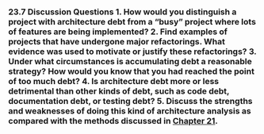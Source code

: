 ### 23.7 Discussion Questions 1. How would you distinguish a project with architecture debt from a “busy” project where lots of features are being implemented? 2. Find examples of projects that have undergone major refactorings. What evidence was used to motivate or justify these refactorings? 3. Under what circumstances is accumulating debt a reasonable strategy? How would you know that you had reached the point of too much debt? 4. Is architecture debt more or less detrimental than other kinds of debt, such as code debt, documentation debt, or testing debt? 5. Discuss the strengths and weaknesses of doing this kind of architecture analysis as compared with the methods discussed in [Chapter 21](ch21.xhtml#ch21).